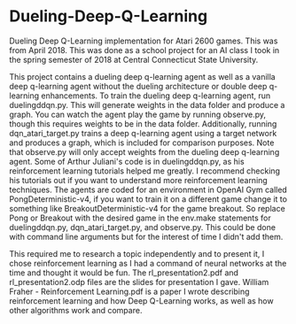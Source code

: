 # Dueling-Deep-Q-Learning
Dueling Deep Q-Learning implementation for Atari 2600 games. This was from April 2018.
This was done as a school project for an AI class I took in the spring semester of 2018 at Central Connecticut State University.

This project contains a dueling deep q-learning agent as well as a vanilla deep q-learning agent without the dueling architecture or double deep q-learning enhancements.
To train the dueling deep q-learning agent, run duelingddqn.py. This will generate weights in the data folder and produce a graph.
You can watch the agent play the game by running observe.py, though this requires weights to be in the data folder.
Additionally, running dqn_atari_target.py trains a deep q-learning agent using a target network and produces a graph, which is included for comparison purposes. Note that observe.py will only accept weights from the dueling deep q-learning agent.
Some of Arthur Juliani's code is in duelingddqn.py, as his reinforcement learning tutorials helped me greatly. I recommend checking his tutorials out if you want to understand more reinforcement learning techniques.
The agents are coded for an environment in OpenAI Gym called PongDeterministic-v4, if you want to train it on a different game change it to something like BreakoutDeterministic-v4 for the game breakout. So replace Pong or Breakout with the desired game in the env.make statements for duelingddqn.py, dqn_atari_target.py, and observe.py.
This could be done with command line arguments but for the interest of time I didn't add them.

This required me to research a topic independently and to present it, I chose reinforcement learning as I had a command of neural networks at the time and thought it would be fun.
The rl_presentation2.pdf and rl_presentation2.odp files are the slides for presentation I gave.
William Fraher - Reinforcement Learning.pdf is a paper I wrote describing reinforcement learning and how Deep Q-Learning works, as well as how other algorithms work and compare.
